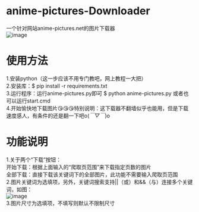 # anime-pictures-Downloader
一个针对网站anime-pictures.net的图片下载器<br>
![image](https://r2.img.cdn.loliloli.net/19d48d1c0382158a62dfb072681f2190/2023/11/07/La5nI.png)

# 使用方法
1.安装python（这一步应该不用专门教吧，网上教程一大把）<br>
2.安装库：$ pip install -r requirements.txt<br>
3.运行程序：运行anime-pictures.py即可 $ python anime-pictures.py 或者也可以运行start.cmd<br>
4.开始愉快地下载图片😘😘😘特别说明：这下载器不翻墙似乎也能用，但是下载速度感人，有条件的还是翻一下吧o(*￣▽￣*)o

# 功能说明
1.关于两个“下载”按钮：<br>
开始下载：根据上面输入的“爬取页范围”来下载指定页数的图片<br>
全部下载：直接下载该关键词下的全部图片，此功能不需要输入爬取页范围<br>
2.图片关键词为选填项，另外，关键词搜索支持||（或）和&&（与）连接多个关键词，如图：<br>
![image](https://r2.img.cdn.loliloli.net/19d48d1c0382158a62dfb072681f2190/2023/11/07/LaKOg.png)<br>
3.图片尺寸为选填项，不填写则默认不限制尺寸
